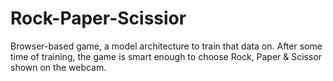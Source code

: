 # Rock-Paper-Scissior
Browser-based game, a model architecture to train that data on. After some time of training, the game is smart enough to choose Rock, Paper &amp; Scissor shown on the webcam.
